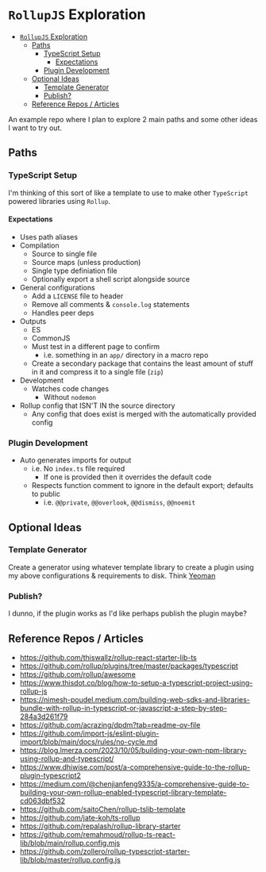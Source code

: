 # `RollupJS` Exploration
- [`RollupJS` Exploration](#rollupjs-exploration)
  - [Paths](#paths)
    - [TypeScript Setup](#typescript-setup)
      - [Expectations](#expectations)
    - [Plugin Development](#plugin-development)
  - [Optional Ideas](#optional-ideas)
    - [Template Generator](#template-generator)
    - [Publish?](#publish)
  - [Reference Repos / Articles](#reference-repos--articles)

An example repo where I plan to explore 2 main paths and some other ideas I want to try out.

## Paths
### TypeScript Setup
I'm thinking of this sort of like a template to use to make other `TypeScript` powered libraries using `Rollup`.

#### Expectations
- Uses path aliases
- Compilation
  - Source to single file
  - Source maps (unless production)
  - Single type definiation file
  - Optionally export a shell script alongside source
- General configurations
  - Add a `LICENSE` file to header
  - Remove all comments & `console.log` statements
  - Handles peer deps
- Outputs
  - ES
  - CommonJS
  - Must test in a different page to confirm
    - i.e. something in an `app/` directory in a macro repo
  - Create a secondary package that contains the least amount of stuff in it and compress it to a single file (`zip`)
- Development
  - Watches code changes
    - Without `nodemon`
- Rollup config that ISN'T IN the source directory
  - Any config that does exist is merged with the automatically provided config 

### Plugin Development
- Auto generates imports for output
  - i.e. No `index.ts` file required
    - If one is provided then it overrides the default code
  - Respects function comment to ignore in the default export; defaults to public
    - i.e. `@@private`, `@@overlook`, `@@dismiss`, `@@noemit`

## Optional Ideas
### Template Generator
Create a generator using whatever template library to create a plugin using my above configurations & requirements to disk. Think [Yeoman](https://yeoman.io/)

### Publish?
I dunno, if the plugin works as I'd like perhaps publish the plugin maybe?

## Reference Repos / Articles
- https://github.com/thiswallz/rollup-react-starter-lib-ts
- https://github.com/rollup/plugins/tree/master/packages/typescript
- https://github.com/rollup/awesome
- https://www.thisdot.co/blog/how-to-setup-a-typescript-project-using-rollup-js
- https://nimesh-poudel.medium.com/building-web-sdks-and-libraries-bundle-with-rollup-in-typescript-or-javascript-a-step-by-step-284a3d261f79
- https://github.com/acrazing/dpdm?tab=readme-ov-file
- https://github.com/import-js/eslint-plugin-import/blob/main/docs/rules/no-cycle.md
- https://blog.lmerza.com/2023/10/05/building-your-own-npm-library-using-rollup-and-typescript/
- https://www.dhiwise.com/post/a-comprehensive-guide-to-the-rollup-plugin-typescript2
- https://medium.com/@chenjianfeng9335/a-comprehensive-guide-to-building-your-own-rollup-enabled-typescript-library-template-cd063dbf532
- https://github.com/saitoChen/rollup-tslib-template
- https://github.com/jate-koh/ts-rollup
- https://github.com/repalash/rollup-library-starter
- https://github.com/remahmoud/rollup-ts-react-lib/blob/main/rollup.config.mjs
- https://github.com/zollero/rollup-typescript-starter-lib/blob/master/rollup.config.js